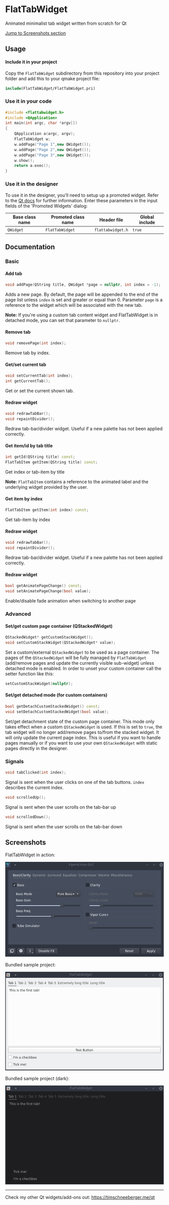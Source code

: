# FlatTabWidget

Animated minimalist tab widget written from scratch for Qt

[Jump to Screenshots section](#screenshots)

## Usage

#### Include it in your project

Copy the `FlatTabWidget` subdirectory from this repository into your project folder and add this to your qmake project file:

```cmake
include(FlatTabWidget/FlatTabWidget.pri)
```

### Use it in your code

```c++
#include <flattabwidget.h>
#include <QApplication>
int main(int argc, char *argv[])
{
    QApplication a(argc, argv);
    FlatTabWidget w;
    w.addPage("Page 1",new QWidget());
    w.addPage("Page 2",new QWidget());
    w.addPage("Page 3",new QWidget());
    w.show();
    return a.exec();
}
```

### Use it in the designer

To use it in the designer, you'll need to setup up a promoted widget. Refer to the [Qt docs](https://doc.qt.io/qt-5/designer-using-custom-widgets.html#promoting-widgets) for further information. Enter these parameters in the input fields of the 'Promoted Widgets' dialog:

| Base class name | Promoted class name | Header file       | Global include |
| --------------- | ------------------- | ----------------- | -------------- |
| `QWidget`       | `FlatTabWidget`     | `flattabwidget.h` | `true`         |
 
## Documentation

### Basic

#### Add tab

```c++
void addPage(QString title, QWidget *page = nullptr, int index = -1);
```
Adds a new page. By default, the page will be appended to the end of the page list unless  `index` is set and greater or equal than 0. Parameter `page` is a reference to the widget which will be associated with the new tab.

__Note:__ If you're using a custom tab content widget and FlatTabWidget is in detached mode, you can set that parameter to `nullptr`.

#### Remove tab

```c++
void removePage(int index);
```

Remove tab by index.

#### Get/set current tab

```c++
void setCurrentTab(int index);
int getCurrentTab();
```

Get or set the current shown tab.

#### Redraw widget

```c++
void redrawTabBar();
void repaintDivider();
```

Redraw tab-bar/divider widget. Useful if a new palette has not been applied correctly.

#### Get item/id by tab title

```c++
int getId(QString title) const;
FlatTabItem getItem(QString title) const;
```

Get index or tab-item by title

**Note:** `FlatTabItem` contains a reference to the animated label and the underlying widget provided by the user.

#### Get item by index

```c++
FlatTabItem getItem(int index) const;
```

Get tab-item by index

#### Redraw widget

```c++
void redrawTabBar();
void repaintDivider();
```

Redraw tab-bar/divider widget. Useful if a new palette has not been applied correctly.

#### Redraw widget

```c++
bool getAnimatePageChange() const;
void setAnimatePageChange(bool value);
```

Enable/disable fade animation when switching to another page

### Advanced

#### Set/get custom page container (QStackedWidget)

```c++
QStackedWidget* getCustomStackWidget();
void setCustomStackWidget(QStackedWidget* value);
```

Set a custom/external `QStackedWidget` to be used as a page container. The pages of the `QStackedWidget` will be fully managed by `FlatTabWidget` (add/remove pages and update the currently visible sub-widget) unless detached mode is enabled. In order to unset your custom container call the setter function like this:

```c++
setCustomStackWidget(nullptr);
```

#### Set/get detached mode (for custom containers)

```c++
bool getDetachCustomStackedWidget() const;
void setDetachCustomStackedWidget(bool value);
```

Set/get detachment state of the custom page container. This mode only takes effect when a custom `QStackedWidget` is used.
If this is set to `true`, the tab widget will no longer add/remove pages to/from the stacked widget. It will only update the current page index. This is useful if you want to handle pages manually or if you want to use your own `QStackedWidget` with static pages directly in the designer.


### Signals

```c++
void tabClicked(int index);
```

Signal is sent when the user clicks on one of the tab buttons. `index` describes the current index.

```c++
void scrolledUp();
```

Signal is sent when the user scrolls on the tab-bar up

```c++
void scrolledDown();
```

Signal is sent when the user scrolls on the tab-bar down

## Screenshots

FlatTabWidget in action:

![GIF](screenshots/viper-example.gif)

Bundled sample project:

![GIF](screenshots/example-light.gif)

Bundled sample project (dark):

![GIF](screenshots/example.gif)

____

Check my other Qt widgets/add-ons out: <https://timschneeberger.me/qt>

